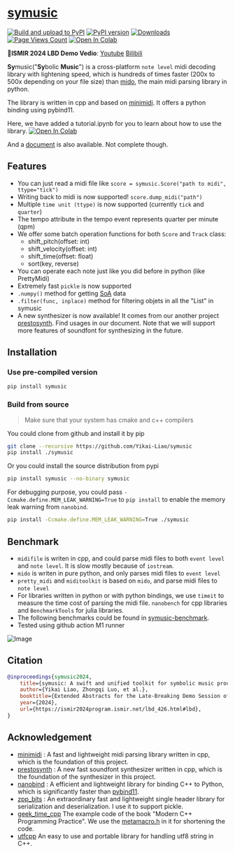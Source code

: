 # [symusic](https://github.com/Yikai-Liao/symusic)
[![Build and upload to PyPI](https://github.com/Yikai-Liao/symusic/actions/workflows/wheel.yml/badge.svg?branch=main)](https://github.com/Yikai-Liao/symusic/actions/workflows/wheel.yml) [![PyPI version](https://badge.fury.io/py/symusic.svg)](https://badge.fury.io/py/symusic) [![Downloads](https://static.pepy.tech/badge/symusic)](https://pepy.tech/project/symusic) [![Page Views Count](https://badges.toozhao.com/badges/01HGE1345YAKN4YV7WF0JRKZJK/blue.svg)](https://badges.toozhao.com/stats/01HGE1345YAKN4YV7WF0JRKZJK "Get your own page views count badge on badges.toozhao.com") <a target="_blank" href="https://colab.research.google.com/github/Yikai-Liao/symusic/blob/main/tutorial.ipynb">
  <img src="https://colab.research.google.com/assets/colab-badge.svg" alt="Open In Colab"/>
</a>

**🎉ISMIR 2024 LBD Demo Vedio**: [Youtube](https://www.youtube.com/watch?v=ZGcyyUJ3P6Q) [Bilibili](https://www.bilibili.com/video/BV1mJUaYcEj1)

**Sy**music("**Sy**bolic **Music**") is a cross-platform `note level` midi decoding library with lightening speed, which is hundreds of times faster (200x to 500x depending on your file size) than [mido](https://github.com/mido/mido), the main midi parsing library in python.

The library is written in cpp and based on [minimidi](https://github.com/lzqlzzq/minimidi/tree/main). It offers a python binding using pybind11.

Here, we have added a tutorial.ipynb for you to learn about how to use the library. <a target="_blank" href="https://colab.research.google.com/github/Yikai-Liao/symusic/blob/main/tutorial.ipynb">
  <img src="https://colab.research.google.com/assets/colab-badge.svg" alt="Open In Colab"/>
</a>

And a [document](https://yikai-liao.github.io/symusic/) is also available. Not complete though.

## Features

* You can just read a midi file like `score = symusic.Score("path to midi", ttype="tick")`
* Writing back to midi is now supported! `score.dump_midi("path")`
* Multiple `time unit (ttype)` is now supported (currently `tick` and `quarter`)
* The tempo attribute in the tempo event represents quarter per minute (qpm)
* We offer some batch operation functions for both `Score` and `Track` class:
  * shift_pitch(offset: int)
  * shift_velocity(offset: int)
  * shift_time(offset: float)
  * sort(key, reverse)
* You can operate each note just like you did before in python (like PrettyMidi)
* Extremely fast `pickle` is now supported
* `.numpy()` method for getting [SoA](https://en.wikipedia.org/wiki/AoS_and_SoA) data
* `.filter(func, inplace)` method for filtering objets in all the "List" in symusic
* A new synthesizer is now available! It comes from our another project [prestosynth](https://github.com/lzqlzzq/prestosynth).
  Find usages in our document. Note that we will support more features of soundfont for synthesizing in the future.

## Installation
### Use pre-compiled version
```bash
pip install symusic
```

### Build from source
> Make sure that your system has cmake and c++ compilers
>
You could clone from github and install it by pip
```bash
git clone --recursive https://github.com/Yikai-Liao/symusic
pip install ./symusic
```

Or you could install the source distribution from pypi
```bash
pip install symusic --no-binary symusic
```

For debugging purpose, you could pass `-Ccmake.define.MEM_LEAK_WARNING=True` to `pip install` to enable the memory leak warning from `nanobind`.
```bash
pip install -Ccmake.define.MEM_LEAK_WARNING=True ./symusic
```

## Benchmark

* `midifile` is writen in cpp, and could parse midi files to both `event level` and `note level`. It is slow mostly because of `iostream`.
* `mido` is writen in pure python, and only parses midi files to `event level`
* `pretty_midi` and `miditoolkit` is based on `mido`, and parse midi files to `note level`
* For libraries written in python or with python bindings, we use `timeit` to measure the time cost of parsing the midi file. `nanobench` for cpp libraries and `BenchmarkTools` for julia libraries.
* The following benchmarks could be found in [symusic-benchmark](https://github.com/Yikai-Liao/symusic-benchmark).
* Tested using github action M1 runner

![Image](https://github.com/user-attachments/assets/cebd56b2-dd41-420c-89bc-3d63593c3466)

## Citation

```bibtex
@inproceedings{symusic2024,
    title={symusic: A swift and unified toolkit for symbolic music processing},
    author={Yikai Liao, Zhongqi Luo, et al.},
    booktitle={Extended Abstracts for the Late-Breaking Demo Session of the 25th International Society for Music Information Retrieval Conference},
    year={2024},
    url={https://ismir2024program.ismir.net/lbd_426.html#lbd},
}
```

## Acknowledgement

* [minimidi](https://github.com/lzqlzzq/minimidi) : A fast and lightweight midi parsing library written in cpp, which is the foundation of this project.
* [prestosynth](https://github.com/lzqlzzq/prestosynth) : A new fast soundfont synthesizer written in cpp, which is the foundation of the synthesizer in this project.
* [nanobind](https://github.com/wjakob/nanobind) : A efficient and lightweight library for binding C++ to Python, which is significantly faster than [pybind11](https://github.com/pybind/pybind11).
* [zpp_bits](https://github.com/eyalz800/zpp_bits) : An extraordinary fast and lightweight single header library for serialization and deserialization. I use it to support pickle.
* [geek_time_cpp](https://github.com/adah1972/geek_time_cpp/tree/master) The example code of the book "Modern C++ Programming Practice". We use the [metamacro.h](https://github.com/adah1972/geek_time_cpp/blob/master/40/metamacro.h#L1-L622) in it for shortening the code.
* [utfcpp](https://github.com/nemtrif/utfcpp) An easy to use and portable library for handling utf8 string in C++.

